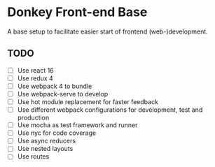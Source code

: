 # Donkey Front-end Base

A base setup to facilitate easier start of frontend (web-)development.

## TODO

* [ ] Use react 16
* [ ] Use redux 4
* [ ] Use webpack 4 to bundle
* [ ] Use webpack-serve to develop
* [ ] Use hot module replacement for faster feedback
* [ ] Use different webpack configurations for development, test and production
* [ ] Use mocha as test framework and runner
* [ ] Use nyc for code coverage
* [ ] Use async reducers
* [ ] Use nested layouts
* [ ] Use routes
